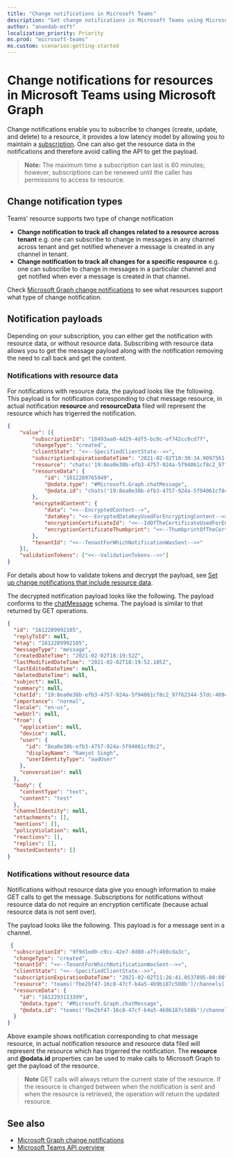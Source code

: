 ```yaml
---
title: "Change notifications in Microsoft Teams"
description: "Get change notifications in Microsoft Teams using Microsoft Graph"
author: "anandab-msft"
localization_priority: Priority
ms.prod: "microsoft-teams"
ms.custom: scenarios:getting-started
---
```


# Change notifications for resources in Microsoft Teams using Microsoft Graph

Change notifications enable you to subscribe to changes (create, update, and delete) to a resource, it provides a low latency model by allowing you to maintain a [subscription](/graph/api/resources/webhooks?preserve-view=true). One can also get the resource data in the notifications and therefore avoid calling the API to get the payload.

> **Note:** The maximum time a subscription can last is 60 minutes; however, subscriptions can be renewed until the caller has permissions to access to resource.

## Change notification types
Teams' resource supports two type of change notification
- **Change notification to track all changes related to a resource across tenant** e.g. one can subscribe to change in messages in any channel across tenant and get notified whenever a message is created in any channel in tenant.
- **Change notification to track all changes for a specific respource**  e.g. one can subscribe to change in messages in a particular channel and get notified when ever a message is created in that channel.

Check [Microsoft Graph change notifications](webhooks.md) to see what resources support what type of change notification.
 

## Notification payloads

Depending on your subscription, you can either get the notification with resource data, or without resource data. Subscribing with resource data allows you to get the message payload along with the notification removing the need to call back and get the content.

### Notifications with resource data

For notifications with resource data, the payload looks like the following. This payload is for notification corresponding to chat message resource, in actual notification **resource** and **resourceData** filed will represent the resource which has trigerred the notification.

```json
{
    "value": [{
        "subscriptionId": "10493aa0-4d29-4df5-bc0c-ef742cc6cd7f",
        "changeType": "created",
        "clientState": "<<--SpecifiedClientState-->>",
        "subscriptionExpirationDateTime": "2021-02-02T10:30:34.9097561-08:00",
        "resource": "chats('19:8ea0e38b-efb3-4757-924a-5f94061cf8c2_97f62344-57dc-409c-88ad-c4af14158ff5@unq.gbl.spaces')/messages('1612289765949')",
        "resourceData": {
            "id": "1612289765949",
            "@odata.type": "#Microsoft.Graph.chatMessage",
            "@odata.id": "chats('19:8ea0e38b-efb3-4757-924a-5f94061cf8c2_97f62344-57dc-409c-88ad-c4af14158ff5@unq.gbl.spaces')/messages('1612289765949')"
        },
        "encryptedContent": {
            "data": "<<--EncryptedContent-->",
            "dataKey": "<<--EnryptedDataKeyUsedForEncryptingContent-->>",
            "encryptionCertificateId": "<<--IdOfTheCertificateUsedForEncryptingDataKey-->>",
            "encryptionCertificateThumbprint": "<<--ThumbprintOfTheCertificateUsedForEncryptingDataKey-->>"
        },
        "tenantId": "<<--TenantForWhichNotificationWasSent-->>"
    }],
    "validationTokens": ["<<--ValidationTokens-->>"]
}
```

For details about how to validate tokens and decrypt the payload, see [Set up change notifications that include resource data](webhooks-with-resource-data.md).

The decrypted notification payload looks like the following. The payload conforms to the [chatMessage](/graph/api/resources/chatMessage?preserve-view=true) schema. The payload is similar to that returned by GET operations.

```json
{
  "id": "1612289992105",
  "replyToId": null,
  "etag": "1612289992105",
  "messageType": "message",
  "createdDateTime": "2021-02-02T18:19:52Z",
  "lastModifiedDateTime": "2021-02-02T18:19:52.105Z",
  "lastEditedDateTime": null,
  "deletedDateTime": null,
  "subject": null,
  "summary": null,
  "chatId": "19:8ea0e38b-efb3-4757-924a-5f94061cf8c2_97f62344-57dc-409c-88ad-c4af14158ff5@unq.gbl.spaces",
  "importance": "normal",
  "locale": "en-us",
  "webUrl": null,
  "from": {
    "application": null,
    "device": null,
    "user": {
      "id": "8ea0e38b-efb3-4757-924a-5f94061cf8c2",
      "displayName": "Ramjot Singh",
      "userIdentityType": "aadUser"
    },
    "conversation": null
  },
  "body": {
    "contentType": "text",
    "content": "test"
  },
  "channelIdentity": null,
  "attachments": [],
  "mentions": [],
  "policyViolation": null,
  "reactions": [],
  "replies": [],
  "hostedContents": []
}
```

### Notifications without resource data

Notifications without resource data give you enough information to make GET calls to get the message. Subscriptions for notifications without resource data do not require an encryption certificate (because actual resource data is not sent over).

The payload looks like the following. This payload is for a message sent in a channel.

```json
 {
  "subscriptionId": "9f9d1ed0-c9cc-42e7-8d80-a7fc4b0cda3c",
  "changeType": "created",
  "tenantId": "<<--TenantForWhichNotificationWasSent-->>",
  "clientState": "<<--SpecifiedClientState-->>",
  "subscriptionExpirationDateTime": "2021-02-02T11:26:41.0537895-08:00",
  "resource": "teams('fbe2bf47-16c8-47cf-b4a5-4b9b187c508b')/channels('19:4a95f7d8db4c4e7fae857bcebe0623e6@thread.tacv2')/messages('1612293113399')",
  "resourceData": {
    "id": "1612293113399",
    "@odata.type": "#Microsoft.Graph.chatMessage",
    "@odata.id": "teams('fbe2bf47-16c8-47cf-b4a5-4b9b187c508b')/channels('19:4a95f7d8db4c4e7fae857bcebe0623e6@thread.tacv2')/messages('1612293113399')"
  }
}
```
Above example shows notification corresponding to chat message resource, in actual notification resource and resource data filed will represent the resource which has trigerred the notification. The **resource** and **@odata.id** properties can be used to make calls to Microsoft Graph to get the payload of the resource. 

> **Note** GET calls will always return the current state of the resource. If the resource is changed between when the notification is sent and when the resource is retrieved, the operation will return the updated resource.

## See also
- [Microsoft Graph change notifications](webhooks.md)
- [Microsoft Teams API overview](teams-concept-overview.md)
